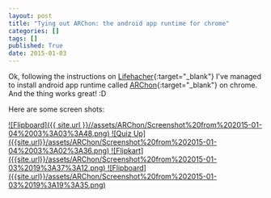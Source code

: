 ```yaml
---
layout: post
title: "Tying out ARChon: the android app runtime for chrome" 
categories: []
tags: []
published: True
date: 2015-01-03
---
```



Ok, following the instructions on [Lifehacher](http://lifehacker.com/how-to-run-android-apps-inside-chrome-on-any-desktop-op-1637564101){:target="_blank"} I've managed to install android app runtime called [ARChon](https://github.com/vladikoff/chromeos-apk/blob/master/archon.md){:target="_blank"} on chrome. And the thing works great! :D


Here are some screen shots:

<a class="img_tag"  href="{{ site.url }}/assets/ARChon/Screenshot%20from%202015-01-04%2003%3A03%3A48.png">
![Flipboard]({{ site.url }}//assets/ARChon/Screenshot%20from%202015-01-04%2003%3A03%3A48.png)
</a>

<a class="img_tag" href="{{site.url}}/assets/ARChon/Screenshot%20from%202015-01-04%2003%3A02%3A36.png">
![Quiz Up]({{site.url}}/assets/ARChon/Screenshot%20from%202015-01-04%2003%3A02%3A36.png)
</a>

<a href="{{site.url}}/assets/ARChon/Screenshot%20from%202015-01-03%2019%3A37%3A12.png" class="img_tag">
    ![Flipkart]({{site.url}}/assets/ARChon/Screenshot%20from%202015-01-03%2019%3A37%3A12.png)
</a>

<a href="{{site.url}}/assets/ARChon/Screenshot%20from%202015-01-03%2019%3A19%3A35.png" class="img_tag">
    ![Flipboard]({{site.url}}/assets/ARChon/Screenshot%20from%202015-01-03%2019%3A19%3A35.png)
</a>